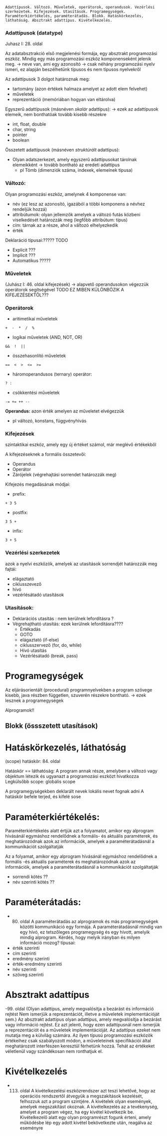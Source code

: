 ```
Adattípusok. Változó. Műveletek, operátorok, operandusok. Vezérlési szerkezetek. Kifejezések. Utasítások. Programegységek. Paraméterkiértékelés, paraméterátadás. Blokk. Hatáskörkezelés, láthatóság. Absztrakt adattípus. Kivételkezelés.
```

### **Adattípusok** (datatype)
Juhasz I: 28. oldal

Az adatabsztrakció első megjelenési formája, egy absztrakt programozási eszköz.
Mindig egy más programozási eszköz komponenseként jelenik meg.
-> neve van, ami egy azonosító
-> csak néhány programozási nyelv ismeri, ez alapján beszélhetünk típusos és nem típusos nyelvekről

Az adattípusok 3 dolgot határoznak meg:
- tartomány (azon értékek halmaza amelyet az adott elem felvehet)
- műveletek
- reprezentáció (memóriában hogyan van eltárolva)

Egyszerű adattípusok (másnéven *skalár* adattípus):
-> ezek az adattípusok elemeik, nem bonthatóak tovább kisebb részekre
- int, float, double
- char, string
- pointer
- boolean

Összetett adattípusok (másnéven *struktúrált* adattípus):
- Olyan adatszerkezet, amely egyszerű adattípusokat tárolnak elemeikként -> tovább bontható az eredeti adattípus
  - pl Tömb (dimenziók száma, indexek, elemeinek típusa)

### **Változó**:
Olyan programozási eszköz, amelynek 4 komponense van:
- név (ez lesz az azonosító, igazából a többi komponens a névhez rendeljük hozzá)
- attribútumok: olyan jellemzők amelyek a változó futás közbeni viselkedését határozzák meg (legfőbb attribútum: típus)
- cím: tárnak az a része, ahol a változó elhelyezkedik
- érték

Deklaráció típusai:????? TODO
- Explicit ???
- Implicit ???
- Automatikus ?????

### Műveletek
(Juhász I: 46. oldal kifejezések)
-> alapvető operandusokon végezzük operátorok segítségével
TODO EZ MIBEN KÜLÖNBÖZIK A KIFEJEZÉSEKTŐL???

### **Operátorok**
- aritimetikai műveletek

```
+  -  *  /  %
```

- logikai műveletek (AND, NOT, OR)

```
&&  !  ||
```

- összehasonlító műveletek

```
==  <  >  <=  >=
```
- háromoperandusos (ternary) operátor:
```
? :
```

- csökkentési műveletek

```
-= += ++ --
```

**Operandus:** azon érték amelyen az műveletet elvégezzük
- pl változó, konstans, függvényhívás

### **Kifejezések**

szintaktikai eszköz, amely egy új értéket számol, már meglévő értékekből

A kifejezéseknek a formális összetevői:

- Operandus
- Operátor
- Zárójelek (végrehajtási sorrendet határozzák meg)

Kifejezés megadásának módjai:

- prefix:
```
+ 3 5
```

- postfix:
```
3 5 +
```

- infix:
```
3 + 5
```

### **Vezérlési szerkezetek**
azok a nyelvi eszközök, amelyek az utasítások sorrendjét határozzák meg
fajtái:
- elágaztató
- ciklusszevező
- hívó
- vezérlésátadó utasítások

### Utasítások:
- Deklarációs utasítás : nem kerülnek lefordításra ?
- Végrehajtható utasítás: ezek kerülnek lefordításra????
  - Értékadás
  - GOTO
  - elágaztató (if-else)
  - ciklusszervező (for, do, while)
  - Hívó utasítás
  - Vezérlésátadó (break, pass)

# **Programegységek**
Az eljárásorientált (procedural) programnyelvekben a program szövege kisebb, java részben független, szuverén részekre bontható. -> ezek lesznek a programegységek

Alprogramok!!

## Blokk (össszetett utasítások)

# **Hatáskörkezelés, láthatóság**
(scope)
hatáskör: 84. oldal

Hatáskör == láthatóság:
A program annak része, amelyben a változó vagy objektum létezik és ugyanazt a programozási eszközt hivatkozza
Legkülsőbb scope: globális scope

A programegységekben deklarált nevek lokális nevet fognak adni
A hatáskör befele terjed, és kifelé sose

# Paraméterkiértékelés:
Paraméterkiértékelés alatt értjük azt a folyamatot, amikor egy alprogram hívásánál
egymáshoz rendelődnek a formális- és aktuális paraméterek, és meghatározódnak azok az
információk, amelyek a paraméterátadásnál a kommunikációt szolgáltatják

Az a folyamat, amikor egy alprogram hívásánál egymáshoz rendelődnek a formális -és aktuális paraméterek és meghatározódnak azok az információk, amelyek a paraméterátadásnál a kommunikációt szolgáltatják
- sorrendi kötés ??
- név szerinti kötés ??

# Paraméterátadás:
- 80. oldal
A paraméterátadás az alprogramok és más programegységek közötti kommunikáció egy
formája. A paraméterátadásnál mindig van egy hívó, ez tetszőleges programegység és egy
hívott, amelyik mindig alprogram. Kérdés, hogy melyik irányban és milyen információ
mozog?
típusai:
- érték szerinti
- cím szerinti
- eredmény szerinti
- érték-eredmény szerinti
- név szerinti
- szöveg szerinti

# Absztrakt adattípus
-99. oldal
  (Olyan adattípus, amely megvalósítja a bezárást és információ rejtést
  Nem ismerjük a reprezentációt, illetve a műveletek implementációját sem.)
  Az absztrakt adattípus olyan adattípus, amely megvalósítja a bezárást vagy információ rejtést.
  Ez azt jelenti, hogy ezen adattípusnál nem ismerjük a reprezentációt és a műveletek
  implementációját. Az adattípus ezeket nem mutatja meg a külvilág számára. Az ilyen típusú
  programozási eszközök értékeihez csak szabályozott módon, a műveleteinek specifikációi
  által meghatározott interfészen keresztül férhetünk hozzá. Tehát az értékeket véletlenül vagy
  szándékosan nem ronthatjuk el.

# Kivételkezelés
- 113. oldal
A kivételkezelési eszközrendszer azt teszi lehetővé, hogy az operációs rendszertől átvegyük a megszakítások kezelését, felhozzuk azt a program szintjére. A kivételek olyan események, amelyek megszakítást okoznak. A kivételkezelés az a tevékenység, amelyet a program végez, ha egy kivétel következik be. Kivételkezelő alatt egy olyan programrészt fogunk érteni, amely működésbe lép egy adott kivétel bekövetkezte után, reagálva az eseményre
